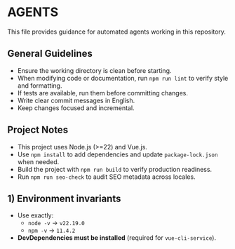 # AGENTS

This file provides guidance for automated agents working in this repository.

## General Guidelines
- Ensure the working directory is clean before starting.
- When modifying code or documentation, run `npm run lint` to verify style and formatting.
- If tests are available, run them before committing changes.
- Write clear commit messages in English.
- Keep changes focused and incremental.

## Project Notes
- This project uses Node.js (>=22) and Vue.js.
- Use `npm install` to add dependencies and update `package-lock.json` when needed.
- Build the project with `npm run build` to verify production readiness.
- Run `npm run seo-check` to audit SEO metadata across locales.

## 1) Environment invariants

- Use exactly:
  - `node -v` → `v22.19.0`
  - `npm -v` → `11.4.2`
- **DevDependencies must be installed** (required for `vue-cli-service`).